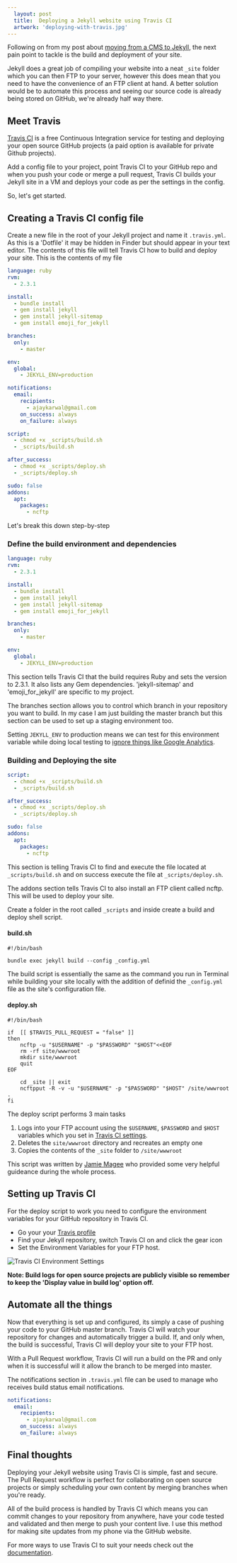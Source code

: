 ```yaml
---
  layout: post
  title:  Deploying a Jekyll website using Travis CI
  artwork: 'deploying-with-travis.jpg'
---
```


Following on from my post about <a href="{{site.baseurl}}{% link _posts/2017-03-18-switching-from-cms-to-jekyll.md %}">moving from a CMS to Jekyll</a>, the next pain point to tackle is the build and deployment of your site.

Jekyll does a great job of compiling your website into a neat `_site` folder which you can then FTP to your server, however this does mean that you need to have the convenience of an FTP client at hand. A better solution would be to automate this process and seeing our source code is already being stored on GitHub, we're already half way there.

## Meet Travis

[Travis CI](https://travis-ci.org/) is a free Continuous Integration service for testing and deploying your open source GitHub projects (a paid option is available for private Github projects).

Add a config file to your project, point Travis CI to your GitHub repo and when you push your code or merge a pull request, Travis CI builds your Jekyll site in a VM and deploys your code as per the settings in the config.

So, let's get started.

## Creating a Travis CI config file

Create a new file in the root of your Jekyll project and name it `.travis.yml`. As this is a 'Dotfile' it may be hidden in Finder but should appear in your text editor. The contents of this file will tell Travis CI how to build and deploy your site. This is the contents of my file

```yaml
language: ruby
rvm:
  - 2.3.1

install:
  - bundle install
  - gem install jekyll
  - gem install jekyll-sitemap
  - gem install emoji_for_jekyll

branches:
  only:
    - master

env:
  global:
    - JEKYLL_ENV=production

notifications:
  email:
    recipients:
      - ajaykarwal@gmail.com
    on_success: always
    on_failure: always

script:
  - chmod +x _scripts/build.sh
  - _scripts/build.sh

after_success:
  - chmod +x _scripts/deploy.sh
  - _scripts/deploy.sh

sudo: false
addons:
  apt:
    packages:
      - ncftp
```

Let's break this down step-by-step

### Define the build environment and dependencies
```yaml
language: ruby
rvm:
  - 2.3.1

install:
  - bundle install
  - gem install jekyll
  - gem install jekyll-sitemap
  - gem install emoji_for_jekyll

branches:
  only:
    - master

env:
  global:
    - JEKYLL_ENV=production
```
This section tells Travis CI that the build requires Ruby and sets the version to 2.3.1. It also lists any Gem dependencies. 'jekyll-sitemap' and 'emoji_for_jekyll' are specific to my project.

The branches section allows you to control which branch in your repository you want to build. In my case I am just building the master branch but this section can be used to set up a staging environment too.

Setting `JEKYLL_ENV` to production means we can test for this environment variable while doing local testing to [ignore things like Google Analytics](https://github.com/ajaykarwal/portfolio/blob/master/_includes/head.html#L26-L28).

### Building and Deploying the site

```yaml
script:
  - chmod +x _scripts/build.sh
  - _scripts/build.sh

after_success:
  - chmod +x _scripts/deploy.sh
  - _scripts/deploy.sh

sudo: false
addons:
  apt:
    packages:
      - ncftp
```

This section is telling Travis CI to find and execute the file located at `_scripts/build.sh` and on success execute the file at `_scripts/deploy.sh`. 

The addons section tells Travis CI to also install an FTP client called ncftp. This will be used to deploy your site.

Create a folder in the root called `_scripts` and inside create a build and deploy shell script.

#### build.sh

```shell
#!/bin/bash

bundle exec jekyll build --config _config.yml
```

The build script is essentially the same as the command you run in Terminal while building your site locally with the addition of definid the `_config.yml` file as the site's configuration file.

#### deploy.sh

```shell
#!/bin/bash

if  [[ $TRAVIS_PULL_REQUEST = "false" ]]
then
    ncftp -u "$USERNAME" -p "$PASSWORD" "$HOST"<<EOF
    rm -rf site/wwwroot
    mkdir site/wwwroot
    quit
EOF

    cd _site || exit
    ncftpput -R -v -u "$USERNAME" -p "$PASSWORD" "$HOST" /site/wwwroot .
fi
```

The deploy script performs 3 main tasks
1. Logs into your FTP account using the `$USERNAME`, `$PASSWORD` and `$HOST` variables which you set in [Travis CI settings](#setting-up-travis-ci).
1. Deletes the `site/wwwroot` directory and recreates an empty one
1. Copies the contents of the `_site` folder to `/site/wwwroot`

This script was written by [Jamie Magee](https://jamiemagee.co.uk/2015/03/31/continuous-deployment-jekyll-to-azure/) who provided some very helpful guideance during the whole process.


## Setting up Travis CI

For the deploy script to work you need to configure the environment variables for your GitHub repository in Travis CI.

- Go your your [Travis profile](https://travis-ci.org/profile/)
- Find your Jekyll repository, switch Travis CI on and click the gear icon
- Set the Environment Variables for your FTP host.

<img src="/images/posts/travis-settings.png" alt="Travis CI Environment Settings" class="center-block img-responsive" />

**Note: Build logs for open source projects are publicly visible so remember to keep the 'Display value in build log' option off.**


## Automate all the things

Now that everything is set up and configured, its simply a case of pushing your code to your GitHub master branch. Travis CI will watch your repository for changes and automatically trigger a build. If, and only when, the build is successful, Travis CI will deploy your site to your FTP host.

With a Pull Request workflow, Travis CI will run a build on the PR and only when it is successful will it allow the branch to be merged into master.

The notifications section in `.travis.yml` file can be used to manage who receives build status email notifications.

```yaml
notifications:
  email:
    recipients:
      - ajaykarwal@gmail.com
    on_success: always
    on_failure: always
```


## Final thoughts

Deploying your Jekyll website using Travis CI is simple, fast and secure. The Pull Request workflow is perfect for collaborating on open source projects or simply scheduling your own content by merging branches when you're ready.

All of the build process is handled by Travis CI which means you can commit changes to your repository from anywhere, have your code tested and validated and then merge to push your content live. I use this method for making site updates from my phone via the GitHub website.

For more ways to use Travis CI to suit your needs check out the [documentation](https://docs.travis-ci.com/).









